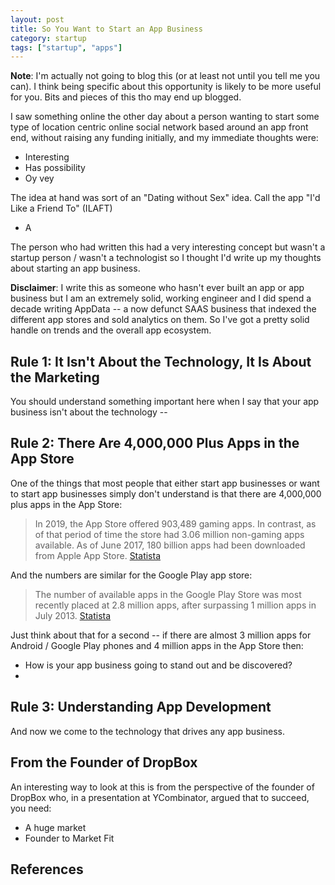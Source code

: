 ```yaml
---
layout: post
title: So You Want to Start an App Business
category: startup
tags: ["startup", "apps"]
---
```

**Note**: I'm actually not going to blog this (or at least not until you tell me you can).  I think being specific about this opportunity is likely to be more useful for you.  Bits and pieces of this tho may end up blogged.  

I saw something online the other day about a person wanting to start some type of location centric online social network based around an app front end, without raising any funding initially, and my immediate thoughts were:

* Interesting
* Has possibility
* Oy vey

The idea at hand was sort of an "Dating without Sex" idea.  Call the app "I'd Like a Friend To" (ILAFT)

* A

The person who had written this had a very interesting concept but wasn't a startup person / wasn't a technologist so I thought I'd write up my thoughts about starting an app business.

**Disclaimer**: I write this as someone who hasn't ever built an app or app business but I am an extremely solid, working engineer and I did spend a decade writing AppData -- a now defunct SAAS business that indexed the different app stores and sold analytics on them.  So I've got a pretty solid handle on trends and the overall app ecosystem.

## Rule 1: It Isn't About the Technology, It Is About the Marketing

You should understand something important here when I say that your app business isn't about the technology -- 

## Rule 2: There Are 4,000,000 Plus Apps in the App Store

One of the things that most people that either start app businesses or want to start app businesses simply don't understand is that there are 4,000,000 plus apps in the App Store:

> In 2019, the App Store offered 903,489 gaming apps. In contrast, as of that period of time the store had 3.06 million non-gaming apps available. As of June 2017, 180 billion apps had been downloaded from Apple App Store. [Statista](https://www.statista.com/statistics/268251/number-of-apps-in-the-itunes-app-store-since-2008/)

And the numbers are similar for the Google Play app store:

> The number of available apps in the Google Play Store was most recently placed at 2.8 million apps, after surpassing 1 million apps in July 2013. [Statista](https://www.statista.com/statistics/266210/number-of-available-applications-in-the-google-play-store/)

Just think about that for a second -- if there are almost 3 million apps for Android / Google Play phones and 4 million apps in the App Store then:

* How is your app business going to stand out and be discovered?
* 

## Rule 3: Understanding App Development

And now we come to the technology that drives any app business.  

## From the Founder of DropBox

An interesting way to look at this is from the perspective of the founder of DropBox who, in a presentation at YCombinator, argued that to succeed, you need:

* A huge market
* Founder to Market Fit

## References
